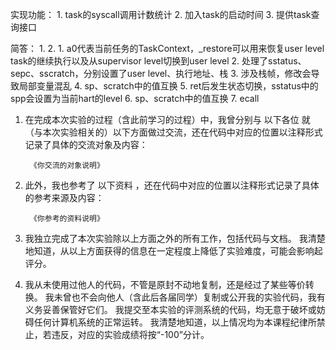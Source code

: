 实现功能：
	1. task的syscall调用计数统计
	2. 加入task的启动时间
	3. 提供task查询接口

简答：
	1.
	2. 
		1. a0代表当前任务的TaskContext，_restore可以用来恢复user level task的继续执行以及从supervisor level切换到user level
		2. 处理了sstatus、sepc、sscratch，分别设置了user level、执行地址、栈
		3. 涉及栈帧，修改会导致局部变量混乱
		4. sp、scratch中的值互换
		5. ret后发生状态切换，sstatus中的spp会设置为当前hart的level
		6. sp、scratch中的值互换
		7. ecall
		


1. 在完成本次实验的过程（含此前学习的过程）中，我曾分别与 以下各位 就（与本次实验相关的）以下方面做过交流，还在代码中对应的位置以注释形式记录了具体的交流对象及内容：

        《你交流的对象说明》

2. 此外，我也参考了 以下资料 ，还在代码中对应的位置以注释形式记录了具体的参考来源及内容：

        《你参考的资料说明》

3. 我独立完成了本次实验除以上方面之外的所有工作，包括代码与文档。 我清楚地知道，从以上方面获得的信息在一定程度上降低了实验难度，可能会影响起评分。

4. 我从未使用过他人的代码，不管是原封不动地复制，还是经过了某些等价转换。 我未曾也不会向他人（含此后各届同学）复制或公开我的实验代码，我有义务妥善保管好它们。 我提交至本实验的评测系统的代码，均无意于破坏或妨碍任何计算机系统的正常运转。 我清楚地知道，以上情况均为本课程纪律所禁止，若违反，对应的实验成绩将按“-100”分计。
